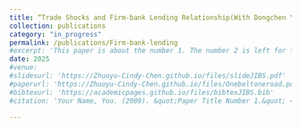 ```yaml
---
title: “Trade Shocks and Firm-bank Lending Relationship(With Dongchen Yang)” 
collection: publications
category: "in_progress"
permalink: /publications/Firm-bank-lending
#excerpt: 'This paper is about the number 1. The number 2 is left for future work.'
date: 2025
#venue: 
#slidesurl: 'https://Zhuoyu-Cindy-Chen.github.io/files/slideJIBS.pdf'
#paperurl: 'https://Zhuoyu-Cindy-Chen.github.io/files/Onebeltoneroad.pdf'
#bibtexurl: 'https://academicpages.github.io/files/bibtexJIBS.bib'
#citation: 'Your Name, You. (2009). &quot;Paper Title Number 1.&quot; <i>Journal 1</i>. 1(1).'

---
```


